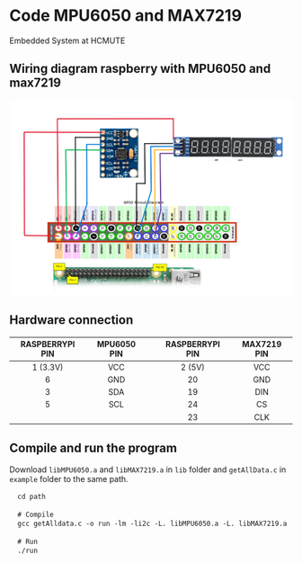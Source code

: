 # Code MPU6050 and MAX7219
Embedded System at HCMUTE
## Wiring diagram raspberry with MPU6050 and max7219
![Image.](Connection.png)

## Hardware connection
 
|   RASPBERRYPI PIN    |   MPU6050 PIN   |   |   RASPBERRYPI PIN   |   MAX7219 PIN   |
| :-------------------:|:---------------:|:-:|:-------------------:|:---------------:|
|        1 (3.3V)      |       VCC       |   |         2 (5V)      |       VCC       |
|           6          |       GND       |   |          20         |       GND       |
|           3          |       SDA       |   |          19         |       DIN       |
|           5          |       SCL       |   |          24         |        CS       |
|                      |                 |   |          23         |       CLK       |  

## Compile and run the program
Download `libMPU6050.a` and `libMAX7219.a` in `lib` folder and `getAllData.c` in `example` folder to the same path.

```
  cd path

  # Compile
  gcc getAlldata.c -o run -lm -li2c -L. libMPU6050.a -L. libMAX7219.a

  # Run
  ./run
```
